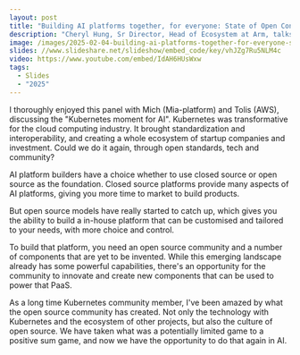 ```yaml
---
layout: post
title: "Building AI platforms together, for everyone: State of Open Con"
description: "Cheryl Hung, Sr Director, Head of Ecosystem at Arm, talks about the Kubernetes moment for AI."
image: /images/2025-02-04-building-ai-platforms-together-for-everyone-state-of-open-con-2025.jpg
slides: //www.slideshare.net/slideshow/embed_code/key/vhJZg7Ru5NLM4c
video: https://www.youtube.com/embed/IdAH6HUsWxw
tags:
  - Slides
  - "2025"
---
```

I thoroughly enjoyed this panel with Mich (Mia-platform) and Tolis (AWS), discussing the "Kubernetes moment for AI". Kubernetes was transformative for the cloud computing industry. It brought standardization and interoperability, and creating a whole ecosystem of startup companies and investment. Could we do it again, through open standards, tech and community?

AI platform builders have a choice whether to use closed source or open source as the foundation. Closed source platforms provide many aspects of AI platforms, giving you more time to market to build products.

But open source models have really started to catch up, which gives you the ability to build a in-house platform that can be customised and tailored to your needs, with more choice and control.

To build that platform, you need an open source community and a number of components that are yet to be invented. While this emerging landscape already has some powerful capabilities, there's an opportunity for the community to innovate and create new components that can be used to power that PaaS.
 
As a long time Kubernetes community member, I've been amazed by what the open source community has created. Not only the technology with Kubernetes and the ecosystem of other projects, but also the culture of open source. We have taken what was a potentially limited game to a positive sum game, and now we have the opportunity to do that again in AI.



